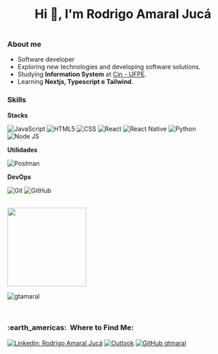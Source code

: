 
<!--h1 without bottom border-->
<div id="user-content-toc">
  <ul align="center">
    <summary><h1 style="display: inline-block">Hi 👋, I'm Rodrigo Amaral Jucá</h1></summary>
  </ul>
</div>
<!--- snake -->

<h3>About me</h3>

-  Software developer
-  Exploring new technologies and developing software solutions.
-  Studying **Information System** at <a href="https://portal.cin.ufpe.br/">Cin - UFPE</a>.
-  Learning **Nextjs, Typescript e Tailwind**.

<h3>Skills</h3>

**Stacks**

  ![JavaScript](https://img.shields.io/badge/JavaScript-323330?style=for-the-badge&logo=javascript&logoColor=F7DF1E)
  ![HTML5](https://img.shields.io/badge/HTML5-E34F26?style=for-the-badge&logo=html5&logoColor=white)
  ![CSS](https://img.shields.io/badge/CSS3-1572B6?style=for-the-badge&logo=css3&logoColor=white)
  ![React](https://img.shields.io/badge/React-20232A?style=for-the-badge&logo=react&logoColor=61DAFB)
  ![React Native](https://img.shields.io/badge/React_Native-20232A?style=for-the-badge&logo=react&logoColor=61DAFB)
  ![Python](https://img.shields.io/badge/Python-3776AB?style=for-the-badge&logo=python&logoColor=white)
  ![Node JS](https://img.shields.io/badge/Node.js-43853D?style=for-the-badge&logo=node.js&logoColor=white)

**Utilidades**

  ![Postman](https://img.shields.io/badge/-Postman-333333?style=flat&logo=postman)

**DevOps**

  ![Git](https://img.shields.io/badge/Git-E34F26?style=for-the-badge&logo=git&logoColor=white)
  ![GitHub](https://img.shields.io/badge/GitHub-100000?style=for-the-badge&logo=github&logoColor=white)

<br/>

<a href="https://github.com/gtamaral">
  <img height="180em" src="https://github-readme-stats.vercel.app/api?username=gtamaral&theme=dracula&show_icons=true" />
</a>

![gtamaral](https://github-readme-stats.vercel.app/api/top-langs/?username=gtamaral&hide=html&layout=compact&theme=dracula)    

<br/>

<h3> :earth_americas: &nbsp;Where to Find Me: </h3> 

[![Linkedin: Rodrigo Amaral Jucá](https://img.shields.io/badge/-Rodrigojucadev-blue?style=flat-square&logo=Linkedin&logoColor=white&link=https://www.linkedin.com/in/rodrigojucadev/)](https://www.linkedin.com/in/rodrigojucadev/)
[![Outlook](https://img.shields.io/badge/-rodrigoeaj@hotmail.com-006bed?style=flat-square&logo=Outlook&logoColor=white&link=mailto:rodrigoeaj@hotmail.com)](mailto:rodrigoeaj@hotmail.com)
[![GitHub gtmaral]( https://img.shields.io/github/followers/gtamaral?label=follow&style=social)](https://github.com/gtamaral)
